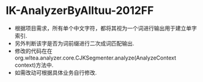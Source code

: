 # IK-AnalyzerByAlltuu-2012FF
* 根据项目需求，所有单个中文字符，都将其视为一个词进行输出用于建立单字索引.  
* 另外判断该字是否为词前缀进行二次成词匹配输出.  
* 修改的代码在在org.wltea.analyzer.core.CJKSegmenter.analyze(AnalyzeContext context)方法中.  
* 如需改动可根据具体业务自行修改.
